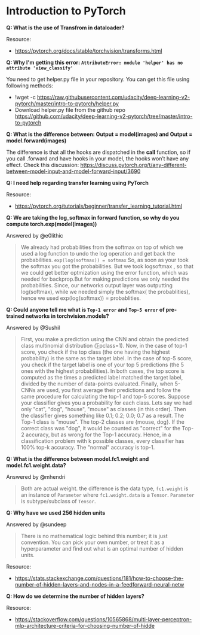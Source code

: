 # Introduction to PyTorch

**Q: What is the use of Transfrom in dataloader?**

Resource:
- https://pytorch.org/docs/stable/torchvision/transforms.html

**Q: Why I'm getting this error: `AttributeError: module 'helper' has no attribute 'view_classify'`**

You need to get helper.py file in your repository. You can get this file using following methods:

- !wget -c https://raw.githubusercontent.com/udacity/deep-learning-v2-pytorch/master/intro-to-pytorch/helper.py
- Download helper.py file from the github repo https://github.com/udacity/deep-learning-v2-pytorch/tree/master/intro-to-pytorch

**Q: What is the difference between: Output = model(images) and Output = model.forward(images)**

The difference is that all the hooks are dispatched in the __call__ function, so if you call .forward and have hooks in your model, the hooks won’t have any effect. Check this discussion: https://discuss.pytorch.org/t/any-different-between-model-input-and-model-forward-input/3690

**Q: I need help regarding transfer learning using PyTorch**

Resource:
- https://pytorch.org/tutorials/beginner/transfer_learning_tutorial.html

**Q: We are taking the log_softmax in forward function, so why do you compute torch.exp(model(images))**

Answered by @e0lithic
>We already had probabilities from the softmax on top of which we used a log function to undo the log operation and get back the probabilities.
`exp(log(softmax)) = softmax` So, as soon as your took the softmax you got the probabilities. But we took logsoftmax , so that we could get better optmization using the error function, which was needed for backprop.But for making predictions we only needed the probabilities. Since, our networks output layer was outputting log(softmax), while we needed simply the softmax( the probablities), hence we used exp(log(softmax)) = probablities.

**Q: Could anyone tell me what is `Top-1 error` and `Top-5 error` of pre-trained networks in torchvision.models?**

Answered by @Sushil

>First, you make a prediction using the CNN and obtain the predicted class multinomial distribution (∑pclass=1).
Now, in the case of top-1 score, you check if the top class (the one having the highest probability) is the same as the target label.
In the case of top-5 score, you check if the target label is one of your top 5 predictions (the 5 ones with the highest probabilities).
In both cases, the top score is computed as the times a predicted label matched the target label, divided by the number of data-points evaluated.
Finally, when 5-CNNs are used, you first average their predictions and follow the same procedure for calculating the top-1 and top-5 scores.
Suppose your classifier gives you a probability for each class. Lets say we had only "cat", "dog", "house", "mouse" as classes (in this order). Then the classifier gives something like
0.1; 0.2; 0.0; 0.7 as a result. The Top-1 class is "mouse". The top-2 classes are {mouse, dog}. If the correct class was "dog", it would be counted as "correct" for the Top-2 accuracy, but as wrong for the Top-1 accuracy.
Hence, in a classification problem with k possible classes, every classifier has 100% top-k accuracy. The "normal" accuracy is top-1.


**Q: What is the difference between model.fc1.weight and model.fc1.weight.data?**

Answered by @mhendri

>Both are actual weight. the difference is the data type, `fc1.weight` is an instance of `Parameter` where `fc1.weight.data` is a `Tensor`. `Parameter` is subtype/subclass of `Tensor`.

**Q: Why have we used 256 hidden units**

Answered by @sundeep

>There is no mathematical logic behind this number; it is just convention. You can pick your own number, or treat it as a hyperparameter and find out what is an optimal number of hidden units.

Resource:
- https://stats.stackexchange.com/questions/181/how-to-choose-the-number-of-hidden-layers-and-nodes-in-a-feedforward-neural-netw

**Q: How do we determine the number of hidden layers?**

Resource:
- https://stackoverflow.com/questions/10565868/multi-layer-perceptron-mlp-architecture-criteria-for-choosing-number-of-hidde


